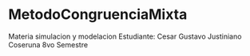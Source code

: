 # MetodoCongruenciaMixta
Materia simulacion y modelacion
Estudiante: Cesar Gustavo Justiniano Coseruna
8vo Semestre
